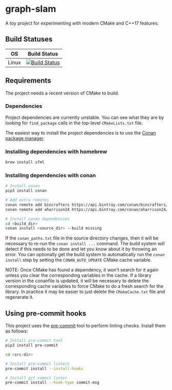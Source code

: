 # graph-slam

A toy project for experimenting with modern CMake and C++17 features.

## Build Statuses
OS|Build Status
--|------------
Linux|[![Build Status]( https://travis-ci.org/aharrison24/cpp-graph-slam.svg?branch=master)](https://travis-ci.org/aharrison24/cpp-graph-slam)

## Requirements
The project needs a recent version of CMake to build.

### Dependencies
Project dependencies are currently unstable. You can see what they are by looking
for `find_package` calls in the top-level `CMakeLists.txt` file.

The easiest way to install the project dependencies is to use the [Conan package
manager](https://conan.io/).

### Installing dependencies with homebrew
```bash
brew install sfml
```

### Installing dependencies with conan
```bash
# Install conan
pip3 install conan

# Add extra remotes
conan remote add bincrafters https://api.bintray.com/conan/bincrafters/public-conan
conan remote add aharrison24 https://api.bintray.com/conan/aharrison24/conan-stuff

# Install conan dependencies
cd <build_dir>
conan install <source_dir> --build missing
```

If the `conan_paths.txt` file in the source directory changes, then it will be
necessary to re-run the `conan install ...` command. The build system will detect
if this needs to be done and let you know about it by throwing an error. You can
optionally get the build system to automatically run the `conan install` step by
setting the `CONAN_AUTO_UPDATE` CMake cache variable.

NOTE: Once CMake has found a dependency, it won't search for it again unless you
clear the corresponding variables in the cache. If a library version in the
conanfile is updated, it will be necessary to delete the corresponding cache
variables to force CMake to do a fresh search for the library. In practice it may
be easier to just delete the `CMakeCache.txt` file and regenerate it.

## Using pre-commit hooks
This project uses the [pre-commit](https://pre-commit.com/) tool to perform
linting checks. Install them as follows:

```bash
# Install pre-commit tool
pip3 install pre-commit

cd <src-dir>

# Install pre-commit linters
pre-commit install --install-hooks

# Install git commit linter
pre-commit install --hook-type commit-msg
```

